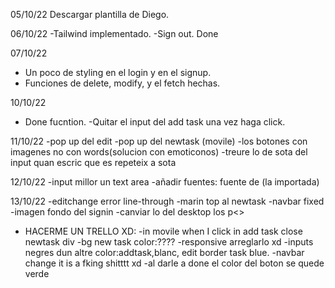 05/10/22
Descargar plantilla de Diego.

06/10/22
-Tailwind implementado.
-Sign out. Done

07/10/22

- Un poco de styling en el login y en el signup.
- Funciones de delete, modify, y el fetch hechas.

10/10/22

- Done fucntion.
  -Quitar el input del add task una vez haga click.

11/10/22
-pop up del edit
-pop up del newtask (movile)
-los botones con imagenes no con words(solucion con emoticonos)
-treure lo de sota del input quan escric que es repeteix a sota

12/10/22
-input millor un text area
-añadir fuentes: fuente de (la importada)

13/10/22
-editchange error line-through
-marin top al newtask
-navbar fixed
-imagen fondo del signin
-canviar lo del desktop los p<>

- HACERME UN TRELLO XD:
  -in movile when I click in add task close newtask div
  -bg new task color:????
  -responsive arreglarlo xd
  -inputs negres dun altre color:addtask,blanc, edit border task blue.
  -navbar change it is a fking shitttt xd
  -al darle a done el color del boton se quede verde
